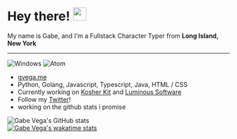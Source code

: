 # Hey there! <img src="https://raw.githubusercontent.com/MartinHeinz/MartinHeinz/master/wave.gif" width="30px">

My name is Gabe, and I'm a Fullstack Character Typer from **Long Island, New York**

----

![Windows](https://img.shields.io/badge/OS-Windows-informational?style=flat&logo=windows&logoColor=white&color=2bbc8a)
![Atom](https://img.shields.io/badge/Editor-Atom-informational?style=flat&logo=atom&logoColor=white&color=2bbc8a)

- [gvega.me](https://gvega.me)
- Python, Golang, Javascript, Typescript, Java, HTML / CSS
- Currently working on [Kosher Kit](https://twitter.com/kosherkit/) and [Luminous Software](https://twitter.com/luminousftware)
- Follow my [Twitter](https://twitter.com/damngv)!
- working on the github stats i promise


![Gabe Vega's GitHub stats](https://github-readme-stats.vercel.app/api?username=gv1122&count_private=true&show_icons=true&title_color=41b883&icon_color=41b883&text_color=fffefe&bg_color=273849)
</br>
[![Gabe Vega's wakatime stats](https://github-readme-stats.vercel.app/api/wakatime?username=gvv&count_private=true&show_icons=true&title_color=41b883&icon_color=41b883&text_color=fffefe&bg_color=273849)](https://wakatime.com/@gvv)
